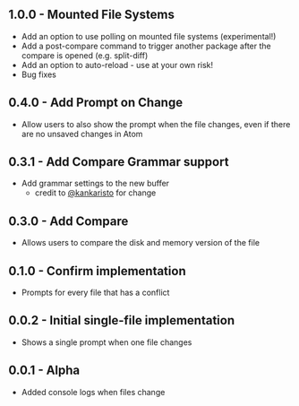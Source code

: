 ## 1.0.0 - Mounted File Systems
* Add an option to use polling on mounted file systems (experimental!)
* Add a post-compare command to trigger another package after the compare is opened (e.g. split-diff)
* Add an option to auto-reload - use at your own risk!
* Bug fixes

## 0.4.0 - Add Prompt on Change
* Allow users to also show the prompt when the file changes, even if there are no unsaved changes in Atom

## 0.3.1 - Add Compare Grammar support
* Add grammar settings to the new buffer
  * credit to [@kankaristo](https://github.com/lwblackledge/file-watcher/issues/1#issuecomment-109119005) for change

## 0.3.0 - Add Compare
* Allows users to compare the disk and memory version of the file

## 0.1.0 - Confirm implementation
* Prompts for every file that has a conflict

## 0.0.2 - Initial single-file implementation
* Shows a single prompt when one file changes

## 0.0.1 - Alpha
* Added console logs when files change
